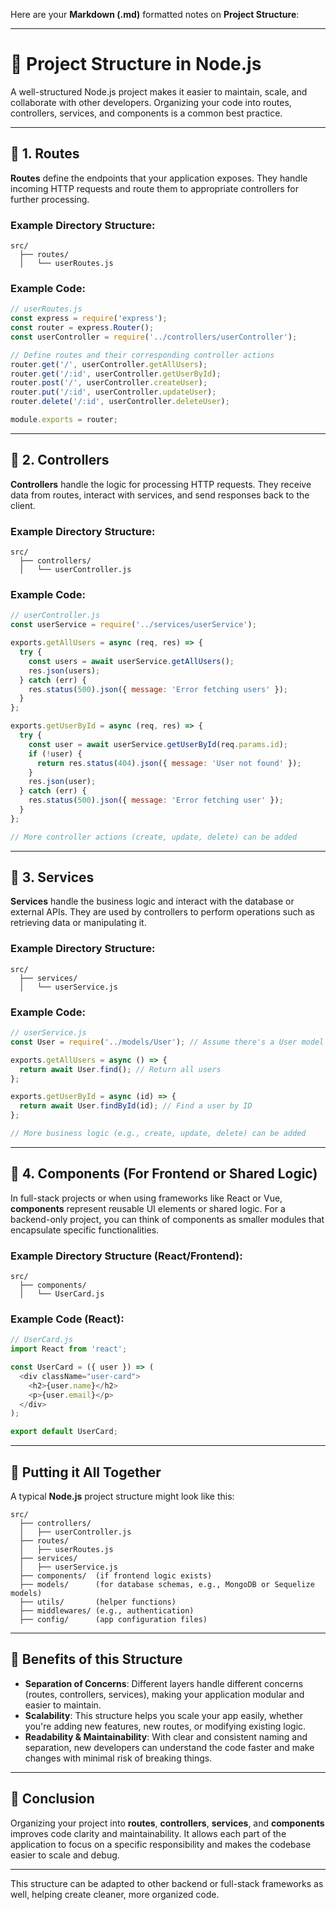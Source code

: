 Here are your **Markdown (.md)** formatted notes on **Project Structure**:

---

# 📝 Project Structure in Node.js

A well-structured Node.js project makes it easier to maintain, scale, and collaborate with other developers. Organizing your code into routes, controllers, services, and components is a common best practice.

---

## 🔹 **1. Routes**

**Routes** define the endpoints that your application exposes. They handle incoming HTTP requests and route them to appropriate controllers for further processing.

### **Example Directory Structure:**

```
src/
  ├── routes/
  │   └── userRoutes.js
```

### **Example Code:**

```javascript
// userRoutes.js
const express = require('express');
const router = express.Router();
const userController = require('../controllers/userController');

// Define routes and their corresponding controller actions
router.get('/', userController.getAllUsers);
router.get('/:id', userController.getUserById);
router.post('/', userController.createUser);
router.put('/:id', userController.updateUser);
router.delete('/:id', userController.deleteUser);

module.exports = router;
```

---

## 🔹 **2. Controllers**

**Controllers** handle the logic for processing HTTP requests. They receive data from routes, interact with services, and send responses back to the client.

### **Example Directory Structure:**

```
src/
  ├── controllers/
  │   └── userController.js
```

### **Example Code:**

```javascript
// userController.js
const userService = require('../services/userService');

exports.getAllUsers = async (req, res) => {
  try {
    const users = await userService.getAllUsers();
    res.json(users);
  } catch (err) {
    res.status(500).json({ message: 'Error fetching users' });
  }
};

exports.getUserById = async (req, res) => {
  try {
    const user = await userService.getUserById(req.params.id);
    if (!user) {
      return res.status(404).json({ message: 'User not found' });
    }
    res.json(user);
  } catch (err) {
    res.status(500).json({ message: 'Error fetching user' });
  }
};

// More controller actions (create, update, delete) can be added
```

---

## 🔹 **3. Services**

**Services** handle the business logic and interact with the database or external APIs. They are used by controllers to perform operations such as retrieving data or manipulating it.

### **Example Directory Structure:**

```
src/
  ├── services/
  │   └── userService.js
```

### **Example Code:**

```javascript
// userService.js
const User = require('../models/User'); // Assume there's a User model

exports.getAllUsers = async () => {
  return await User.find(); // Return all users
};

exports.getUserById = async (id) => {
  return await User.findById(id); // Find a user by ID
};

// More business logic (e.g., create, update, delete) can be added
```

---

## 🔹 **4. Components (For Frontend or Shared Logic)**

In full-stack projects or when using frameworks like React or Vue, **components** represent reusable UI elements or shared logic. For a backend-only project, you can think of components as smaller modules that encapsulate specific functionalities.

### **Example Directory Structure (React/Frontend):**

```
src/
  ├── components/
  │   └── UserCard.js
```

### **Example Code (React):**

```javascript
// UserCard.js
import React from 'react';

const UserCard = ({ user }) => (
  <div className="user-card">
    <h2>{user.name}</h2>
    <p>{user.email}</p>
  </div>
);

export default UserCard;
```

---

## 🔹 **Putting it All Together**

A typical **Node.js** project structure might look like this:

```
src/
  ├── controllers/
  │   ├── userController.js
  ├── routes/
  │   ├── userRoutes.js
  ├── services/
  │   ├── userService.js
  ├── components/  (if frontend logic exists)
  ├── models/      (for database schemas, e.g., MongoDB or Sequelize models)
  ├── utils/       (helper functions)
  ├── middlewares/ (e.g., authentication)
  ├── config/      (app configuration files)
```

---

## 🔹 **Benefits of this Structure**

* **Separation of Concerns**: Different layers handle different concerns (routes, controllers, services), making your application modular and easier to maintain.
* **Scalability**: This structure helps you scale your app easily, whether you're adding new features, new routes, or modifying existing logic.
* **Readability & Maintainability**: With clear and consistent naming and separation, new developers can understand the code faster and make changes with minimal risk of breaking things.

---

## 🔹 **Conclusion**

Organizing your project into **routes**, **controllers**, **services**, and **components** improves code clarity and maintainability. It allows each part of the application to focus on a specific responsibility and makes the codebase easier to scale and debug.

---

This structure can be adapted to other backend or full-stack frameworks as well, helping create cleaner, more organized code.
